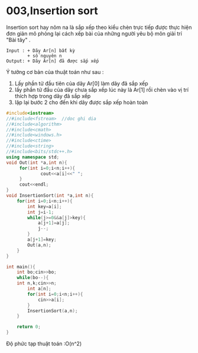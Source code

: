 # 003,Insertion sort 

Insertion sort hay nôm na là sắp xếp theo kiểu chèn trực tiếp được  thực hiện đơn giản mô phỏng lại cách xếp bài của những người yêu bộ môn giải trí  "Bài tây" . 

``` 
Input : + Dãy Ar[n] bất kỳ 
		+ số nguyên n
Output: + Dãy Ar[n] đã được sắp xếp
```

Ý tưởng cơ bản của thuật toán như sau :

1. Lấy phần tử đầu tiên của dãy Ar[0] làm dãy đã sắp xếp
2. lấy phần tử đầu của dãy chưa sắp xếp lúc này là  Ar[1] rồi chèn vào vị trí thích hợp trong dãy đã sắp xếp
3. lặp lại bước 2 cho đến khi dãy được sắp xếp hoàn toàn

```c++
#include<iostream>
//#include<fstream>  //doc ghi dia
//#include<algorithm>
//#include<cmath>
//#include<windows.h>
//#include<ctime>
//#include<string>
//#include<bits/stdc++.h>
using namespace std;
void Out(int *a,int n){
	 for(int i=0;i<n;i++){
			 cout<<a[i]<<" ";
	 }
	 cout<<endl;
}
void InsertionSort(int *a,int n){
	for(int i=0;i<n;i++){
		int key=a[i];
		int j=i-1;
		while(j>=0&&a[j]>key){
			a[j+1]=a[j];
			j--;
		}
		a[j+1]=key;
		Out(a,n);
	}
}

int main(){
	int bo;cin>>bo;
	while(bo--){
	int n,k;cin>>n;
		int a[n];
		for(int i=0;i<n;i++){
			cin>>a[i];
		}
		InsertionSort(a,n);
	}

	return 0;
}
```

Độ phức tạp thuật toán :O(n^2)
